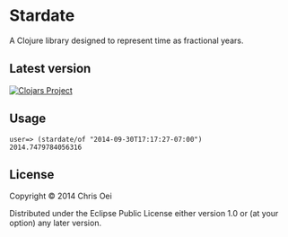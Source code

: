 # Stardate

A Clojure library designed to represent time as fractional years.

## Latest version
[![Clojars Project](http://clojars.org/stardate/latest-version.svg)](http://clojars.org/stardate)

## Usage

```
user=> (stardate/of "2014-09-30T17:17:27-07:00")
2014.7479784056316
```

## License

Copyright © 2014 Chris Oei

Distributed under the Eclipse Public License either version 1.0 or (at
your option) any later version.
